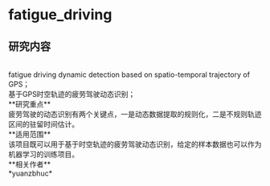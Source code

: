 # fatigue_driving
## **研究内容**
</br>
fatigue driving dynamic detection based on spatio-temporal trajectory of GPS；</br>基于GPS时空轨迹的疲劳驾驶动态识别；  
</br>
**研究重点**
</br>
疲劳驾驶的动态识别有两个关键点，一是动态数据提取的规则化，二是不规则轨迹区间的驻留时间估计。  
</br>
**适用范围**
</br>
该项目既可以用于基于时空轨迹的疲劳驾驶动态识别，给定的样本数据也可以作为机器学习的训练项目。
</br>
**相关作者**
</br>
*yuanzbhuc*


